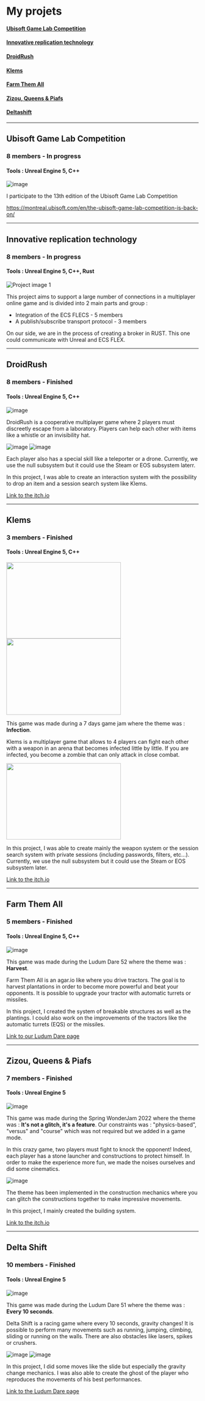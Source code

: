 # My projets

#### [Ubisoft Game Lab Competition ](#ubisoft)
#### [Innovative replication technology ](#replication)
#### [DroidRush ](#droidrush)
#### [Klems ](#klems)
#### [Farm Them All ](#farmthemall)
#### [Zizou, Queens & Piafs ](#zizou)
#### [Deltashift ](#deltashift)

 ---
 
 
## <a name="ubisoft"></a>Ubisoft Game Lab Competition
### 8 members - In progress
#### Tools : Unreal Engine 5, C++
![image](https://user-images.githubusercontent.com/100521440/216907714-666e3e97-23fc-4341-959d-4c0f6707df69.png)



I participate to the 13th edition of the Ubisoft Game Lab Competition
 
https://montreal.ubisoft.com/en/the-ubisoft-game-lab-competition-is-back-on/
 
---
 
 
 
## <a name="replication"></a>Innovative replication technology
### 8 members - In progress
#### Tools : Unreal Engine 5, C++, Rust
![Project image 1](https://via.placeholder.com/150x150)

This project aims to support a large number of connections in a multiplayer online game and is divided into 2 main parts and group :
 - Integration of the ECS FLECS - 5 members
 - A publish/subscribe transport protocol - 3 members
 
 On our side, we are in the process of creating a broker in RUST. This one could communicate with Unreal and ECS FLEX.

 
 
 
---



## <a name="droidrush"></a>DroidRush
### 8 members - Finished
#### Tools : Unreal Engine 5, C++
![image](https://user-images.githubusercontent.com/100521440/216778122-5b59acef-f394-4935-ae5e-9f12ffe68b67.png)

DroidRush is a cooperative multiplayer game where 2 players must discreetly escape from a laboratory. Players can help each other with items like a whistle or an invisibility hat.

![image](https://user-images.githubusercontent.com/100521440/216778720-13324ad6-e47a-4ebb-a094-db7c9905ac8c.png)
![image](https://user-images.githubusercontent.com/100521440/216778948-f7b34506-4f57-46b6-a13d-83eaded2d04a.png)

Each player also has a special skill like a teleporter or a drone.
Currently, we use the null subsystem but it could use the Steam or EOS subsystem laterr.

In this project, I was able to create an interaction system with the possibility to drop an item and a session search system like Klems.

[Link to the itch.io](https://example.com)



---



## <a name="klems"></a>Klems
### 3 members - Finished
#### Tools : Unreal Engine 5, C++
<img src="https://user-images.githubusercontent.com/100521440/216897498-31acc7e6-0808-41c5-b060-ddf79658103f.png"  width="300" height="200"/>
<img src="https://user-images.githubusercontent.com/100521440/216897385-1b79a6d5-d33d-402e-be76-110b82c6b6ae.png"  width="300" height="200"/>

This game was made during a 7 days game jam where the theme was : **Infection**.

Klems is a multiplayer game that allows to 4 players can fight each other with a weapon in an arena that becomes infected little by little. If you are infected, you become a zombie that can only attack in close combat.

<img src="https://user-images.githubusercontent.com/100521440/216896241-0a6347de-8046-4d37-9c85-9dcb0af3828a.png"  width="300" height="200" />

In this project, I was able to create mainly the weapon system or the session search system with private sessions (including passwords, filters, etc...).
Currently, we use the null subsystem but it could use the Steam or EOS subsystem later.

[Link to the itch.io](https://zankanotachi.itch.io/klems)



---



## <a name="farmthemall"></a>Farm Them All
### 5 members - Finished
#### Tools : Unreal Engine 5, C++
![image](https://user-images.githubusercontent.com/100521440/216898925-1b812ae2-c4f3-4ed2-86ee-513ae0e71a2a.png)

This game was made during the Ludum Dare 52 where the theme was : **Harvest**.

Farm Them All is an agar.io like where you drive tractors. 
The goal is to harvest plantations in order to become more powerful and beat your opponents. It is possible to upgrade your tractor with automatic turrets or missiles. 

In this project, I created the system of breakable structures as well as the plantings. I could also work on the improvements of the tractors like the automatic turrets (EQS) or the missiles.

[Link to our Ludum Dare page](https://ldjam.com/events/ludum-dare/52/farm-them-all-technet)



---



## <a name="zizou"></a>Zizou, Queens & Piafs
### 7 members - Finished
#### Tools : Unreal Engine 5

![image](https://user-images.githubusercontent.com/100521440/216900946-fa376ddb-f4d8-4a1b-b9d7-31ccef9472e5.png)

This game was made during the Spring WonderJam 2022 where the theme was : **It's not a glitch, it's a feature**.
Our constraints was :  "physics-based", "versus" and "course" which was not required but we added in a game mode.

In this crazy game, two players must fight to knock the opponent! Indeed, each player has a stone launcher and constructions to protect himself.
In order to make the experience more fun, we made the noises ourselves and did some cinematics. 

![image](https://user-images.githubusercontent.com/100521440/216900805-9bb46aba-704e-4903-9983-2f480211d996.png)

The theme has been implemented in the construction mechanics where you can glitch the constructions together to make impressive movements.

In this project, I mainly created the building system.

[Link to the itch.io](https://bako52.itch.io/zizou-queen-piafs)



---



## <a name="deltashift"></a>Delta Shift
### 10 members - Finished
#### Tools : Unreal Engine 5

![image](https://user-images.githubusercontent.com/100521440/216901652-0ea8ca8d-3456-42da-8e14-71a32919898e.png)

This game was made during the Ludum Dare 51 where the theme was : **Every 10 seconds**.


Delta Shift is a racing game where every 10 seconds, gravity changes! It is possible to perform many movements such as running, jumping, climbing, sliding or running on the walls.
There are also obstacles like lasers, spikes or crushers.

![image](https://user-images.githubusercontent.com/100521440/216901724-5a9f8812-fb5e-49c2-868a-2c425beecf7a.png) ![image](https://user-images.githubusercontent.com/100521440/216903561-09354a52-7f6b-45a8-a3fc-7b2ae655e041.png)


In this project, I did some moves like the slide but especially the gravity change mechanics. I was also able to create the ghost of the player who reproduces the movements of his best performances.




[Link to the Ludum Dare page](https://ldjam.com/events/ludum-dare/51/delta-shift)

